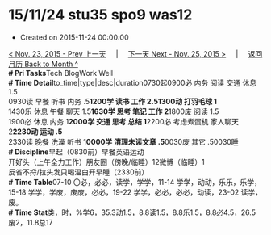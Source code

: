 # 15/11/24 stu35 spo9 was12

* Created on 2015-11-24 00:00:00

[&lt; Nov. 23, 2015 - Prev 上一天](d23.md)     \|     [下一天 Next - Nov. 25, 2015 &gt;](d25.md)     \|     [返回月历 Back to Month ^](index.md)   
**\# Pri Tasks**Tech BlogWork Well  
**\# Time Detail**to\_time\|type\|desc\|duration0730起0900必 内务 阅读 交通 休息 1.5  
0930读 早餐 听书 内务 .5**1200学 读书 工作 2.51300动 打羽毛球 1**  
1430乐 休息 午餐 聊天 1.5**1630学 思考 笔记 工作 2**1800废 阅读 1.5  
1900必 休息 内务 1**2000学 交通 思考 总结 1**2200必 考虑煮蛋机 家人聊天 2**2230动 运动 .5**  
2330读 晚餐 洗澡 听书 1**0000学 清理未读文章 .5**0030废 其它 .50030睡  
**\# Discipline**早起（0830前）早餐英语运动  
开好头（上午全力工作）朋友圈（傍晚/临睡）12微博（临睡）1  
反省不捋/拉头发只喝温白开早睡（2330前）  
**\# Time Table**07-10 〇必，必必，读学，学学，11-14 学学，动动，乐乐，乐学，15-18 学学，学废，废废，必必，19-22 学学，必必，必必，动读，23-02 读学，废。  
**\# Time Stat**类，时，%学6，35.3动1.5，8.8读1.5，8.8乐1.5，8.8必4.5，26.5废2，11.8总17

